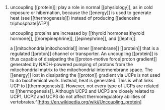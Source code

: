 1. uncoupling [[protein]]; play a role in normal [[physiology]], as in cold exposure or hibernation, because the [[energy]] is used to generate heat (see [[thermogenesis]]) instead of producing [[adenosine triphosphate|ATP]]
   
   uncoupling proteins are increased by [[thyroid hormones|thyroid hormone]], [[norepinephrine]], [[epinephrine]], and [[leptin]].
   
   a [[mitochondria|mitochondrial]] inner [[membrane]] [[protein]] that is a regulated [[proton]] channel or transporter. An uncoupling [[protein]] is thus capable of dissipating the [[proton-motive force|proton gradient]] generated by NADH-powered pumping of protons from the mitochondrial matrix to the mitochondrial intermembrane space. The [[energy]] lost in dissipating the [[proton]] gradient via UCPs is not used to do biochemical work. Instead, heat is generated. This is what links UCP to [[thermogenesis]]. However, not every type of UCPs are related to [[thermogenesis]]. Although UCP2 and UCP3 are closely related to UCP1, UCP2 and UCP3 do not affect thermoregulatory abilities of vertebrates.^[https://en.wikipedia.org/wiki/Uncoupling_protein]